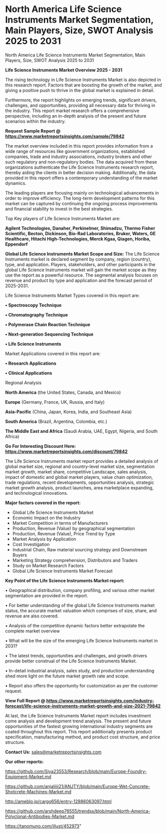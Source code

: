 # North America Life Science Instruments Market Segmentation, Main Players, Size, SWOT Analysis 2025 to 2031
North America Life Science Instruments Market Segmentation, Main Players, Size, SWOT Analysis 2025 to 2031

<Strong> Life Science Instruments Market Overview 2025 - 2031</strong>

The rising technology in Life Science Instruments Market is also depicted in this research report. Factors that are boosting the growth of the market, and giving a positive push to thrive in the global market is explained in detail.

Furthermore, the report highlights on emerging trends, significant drivers, challenges, and opportunities, providing all necessary data for thriving in the industry. This report market research offers a comprehensive perspective, including an in-depth analysis of the present and future scenarios within the industry.

<strong>Request Sample Report @ <a href=https://www.marketreportsinsights.com/sample/79842>https://www.marketreportsinsights.com/sample/79842</a></strong>

The market overview included in this report provides information from a wide range of resources like government organizations, established companies, trade and industry associations, industry brokers and other such regulatory and non-regulatory bodies. The data acquired from these organizations authenticate the Life Science Instruments research report, thereby aiding the clients in better decision making. Additionally, the data provided in this report offers a contemporary understanding of the market dynamics.

The leading players are focusing mainly on technological advancements in order to improve efficiency. The long-term development patterns for this market can be captured by continuing the ongoing process improvements and financial stability to invest in the best strategies.

Top Key players of Life Science Instruments Market are:

<strong>Agilent Technologies, Danaher, Perkinelmer, Shimadzu, Thermo Fisher Scientific, Becton, Dickinson, Bio-Rad Laboratories, Bruker, Waters, GE Healthcare, Hitachi High-Technologies, Merck Kgaa, Qiagen, Horiba, Eppendorf</strong>

<strong><b>Global Life Science Instruments Market Scope and Size:</b></strong>
The Life Science Instruments market is declared segment by company, region (country), type, and application. Players, stakeholders, and other participants in the global Life Science Instruments market will gain the market scope as they use the report as a powerful resource. The segmental analysis focuses on revenue and product by type and application and the forecast period of 2025-2031.

Life Science Instruments Market Types covered in this report are:

<strong>• Spectroscopy Technique

• Chromatography Technique

• Polymerase Chain Reaction Technique

• Next-generation Sequencing Technique

• Life Science Instruments</strong>

Market Applications covered in this report are:

<strong>• Research Applications

• Clinical Applications</strong> 

Regional Analysis

<strong>North America</strong> (the United States, Canada, and Mexico)

<strong>Europe</strong> (Germany, France, UK, Russia, and Italy)

<strong>Asia-Pacific</strong> (China, Japan, Korea, India, and Southeast Asia)

<strong>South America</strong> (Brazil, Argentina, Colombia, etc.)

<strong>The Middle East and Africa</strong> (Saudi Arabia, UAE, Egypt, Nigeria, and South Africa)

<strong>Go For Interesting Discount Here: <a href=https://www.marketreportsinsights.com/discount/79842>https://www.marketreportsinsights.com/discount/79842</a></strong>

The Life Science Instruments market report provides a detailed analysis of global market size, regional and country-level market size, segmentation market growth, market share, competitive Landscape, sales analysis, impact of domestic and global market players, value chain optimization, trade regulations, recent developments, opportunities analysis, strategic market growth analysis, product launches, area marketplace expanding, and technological innovations.

<strong><b>Major factors covered in the report:</b></strong>
<ul>
  <li>Global Life Science Instruments Market </li>
  <li>Economic Impact on the Industry</li>
  <li>Market Competition in terms of Manufacturers</li>
  <li>Production, Revenue (Value) by geographical segmentation</li>
  <li>Production, Revenue (Value), Price Trend by Type</li>
  <li>Market Analysis by Application</li>
  <li>Cost Investigation</li>
  <li>Industrial Chain, Raw material sourcing strategy and Downstream Buyers</li>
  <li>Marketing Strategy comprehension, Distributors and Traders</li>
  <li>Study on Market Research Factors</li>
  <li>Global Life Science Instruments Market Forecast</li>
</ul>

<strong><b>Key Point of the Life Science Instruments Market report:</b></strong>

• Geographical distribution, company profiling, and various other market segmentation are provided in the report.

• For better understanding of the global Life Science Instruments market status, the accurate market valuation which comprises of size, share, and revenue are also covered.

• Analysis of the competitive dynamic factors better extrapolate the complete market overview

• What will be the size of the emerging Life Science Instruments market in 2031?

• The latest trends, opportunities and challenges, and growth drivers provide better construal of the Life Science Instruments Market.

• In-detail industrial analysis, sales study, and production understanding shed more light on the future market growth rate and scope.

• Report also offers the opportunity for customization as per the customer request.

<strong><b>View Full Report @ <a href=https://www.marketreportsinsights.com/industry-forecast/life-science-instruments-market-growth-and-size-2021-79842>https://www.marketreportsinsights.com/industry-forecast/life-science-instruments-market-growth-and-size-2021-79842</a></b></strong>


At last, the Life Science Instruments Market report includes investment come analysis and development trend analysis. The present and future opportunities of the fastest growing international industry segments are coated throughout this report. This report additionally presents product specification, manufacturing method, and product cost structure, and price structure.

<strong>Contact Us:</strong>
sales@marketreportsinsights.com

<strong>Our other reports:</strong>

<a href=https://github.com/Siya23553/Research/blob/main/Europe-Foundry-Equipment-Market.md>https://github.com/Siya23553/Research/blob/main/Europe-Foundry-Equipment-Market.md</a>

<a href=https://github.com/anjaliiii21/ANJTY/blob/main/Europe-Wet-Concrete-Shotcrete-Machines-Market.md>https://github.com/anjaliiii21/ANJTY/blob/main/Europe-Wet-Concrete-Shotcrete-Machines-Market.md</a>

<a href=http://ameblo.jp/cargo656/entry-12886063097.html>http://ameblo.jp/cargo656/entry-12886063097.html</a>

<a href=https://github.com/arshdeep76555/trendss/blob/main/North-America-Polyclonal-Antibodies-Market.md>https://github.com/arshdeep76555/trendss/blob/main/North-America-Polyclonal-Antibodies-Market.md</a>

<a href=https://tanomuno.com/illust/452973>https://tanomuno.com/illust/452973</a>"
